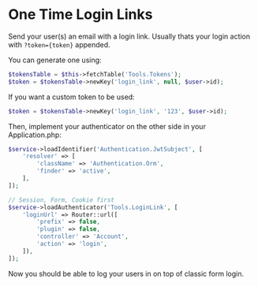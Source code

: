 # One Time Login Links

Send your user(s) an email with a login link.
Usually thats your login action with `?token={token}` appended.

You can generate one using:
```php
$tokensTable = $this->fetchTable('Tools.Tokens');
$token = $tokensTable->newKey('login_link', null, $user->id);
```

If you want a custom token to be used:
```php
$token = $tokensTable->newKey('login_link', '123', $user->id);
```

Then, implement your authenticator on the other side in your Application.php:

```php
$service->loadIdentifier('Authentication.JwtSubject', [
    'resolver' => [
        'className' => 'Authentication.Orm',
        'finder' => 'active',
    ],
]);

// Session, Form, Cookie first
$service->loadAuthenticator('Tools.LoginLink', [
    'loginUrl' => Router::url([
        'prefix' => false,
        'plugin' => false,
        'controller' => 'Account',
        'action' => 'login',
    ]),
]);
```

Now you should be able to log your users in on top of classic form login.
